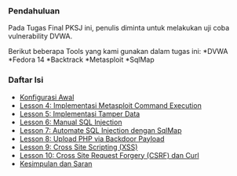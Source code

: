 ### Pendahuluan

Pada Tugas Final PKSJ ini, penulis diminta untuk melakukan uji coba vulnerability DVWA.

Berikut beberapa Tools yang kami gunakan dalam tugas ini:
*DVWA
*Fedora 14
*Backtrack
*Metasploit
*SqlMap

### Daftar Isi
- [Konfigurasi Awal](konfigurasi_awal.md)
- [Lesson 4: Implementasi Metasploit Command Execution](lesson_4.md)
- [Lesson 5: Implementasi Tamper Data](lesson_5.md)
- [Lesson 6: Manual SQL Injection](lesson_6.md)
- [Lesson 7: Automate SQL Injection dengan SqlMap](lesson_7.md)
- [Lesson 8: Upload PHP via Backdoor Payload](lesson_8.md)
- [Lesson 9: Cross Site Scripting (XSS)](lesson_9.md)
- [Lesson 10: Cross Site Request Forgery (CSRF) dan Curl](lesson_10.md)
- [Kesimpulan dan Saran](kesimpulan_dan_saran.md)
